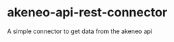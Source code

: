 akeneo-api-rest-connector
=========================

A simple connector to get data from the akeneo api
